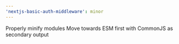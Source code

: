 ```yaml
---
'nextjs-basic-auth-middleware': minor
---
```


Properly minify modules
Move towards ESM first with CommonJS as secondary output
